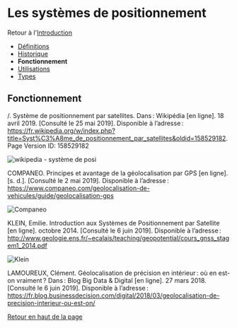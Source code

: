 # Les systèmes de positionnement 

Retour à l'[Introduction](Introduction.md)
- [Définitions](Définitions.md)
- [Historique](Historique.md) 
- **Fonctionnement**
- [Utilisations](Utilisations.md) 
- [Types](Types.md) 


## Fonctionnement

/. Système de positionnement par satellites. Dans : Wikipédia [en ligne]. 18 avril 2019. [Consulté le 25 mai 2019]. Disponible à l’adresse : https://fr.wikipedia.org/w/index.php?title=Syst%C3%A8me_de_positionnement_par_satellites&oldid=158529182. Page Version ID: 158529182

![wikipedia - système de posi](https://user-images.githubusercontent.com/50196976/59144626-a1169b80-89da-11e9-88a6-c6467c573ddb.PNG)

COMPANEO. Principes et avantage de la géolocalisation par GPS [en ligne]. [s. d.]. [Consulté le 2 mai 2019]. Disponible à l’adresse : https://www.companeo.com/geolocalisation-de-vehicules/guide/geolocalisation-gps

![Companeo](https://user-images.githubusercontent.com/50196976/59144629-a2e05f00-89da-11e9-9589-6843906593f3.PNG)

KLEIN, Emilie. Introduction aux Systèmes de Positionnement par Satellite [en ligne]. octobre 2014. [Consulté le 6 juin 2019]. Disponible à l’adresse : http://www.geologie.ens.fr/~ecalais/teaching/geopotential/cours_gnss_stagem1_2014.pdf

![Klein](https://user-images.githubusercontent.com/50196976/59144627-a1af3200-89da-11e9-8a60-c09dc00e9c75.PNG)

LAMOUREUX, Clément. Géolocalisation de précision en intérieur : où en est-on vraiment ? Dans : Blog Big Data & Digital [en ligne]. 27 mars 2018. [Consulté le 6 juin 2019]. Disponible à l’adresse : https://fr.blog.businessdecision.com/digital/2018/03/geolocalisation-de-precision-interieur-ou-est-on/


[Retour en haut de la page](Fonctionnement.md) 

